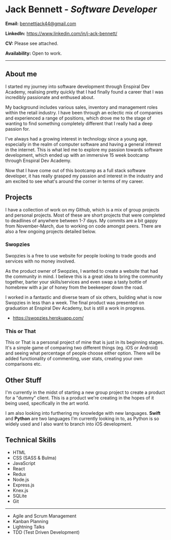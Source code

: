 # Jack Bennett - *Software Developer*

**Email:** bennettjack44@gmail.com

**LinkedIn:** https://www.linkedin.com/in/j-ack-bennett/

**CV:** Please see attached.

**Availability:** Open to work.

---

## About me

I started my journey into software development through Enspiral Dev Academy, realising pretty quickly that I had finally found a career that I was incredibly passionate and enthused about.

My background includes various sales, inventory and management roles within the retail industry. I have been through an eclectic mix of companies and experienced a range of positions, which drove me to the stage of wanting to find something completely different that I really had a deep passion for.

I've always had a growing interest in technology since a young age, especially in the realm of computer software and having a general interest in the internet.
This is what led me to explore my passion towards software development, which ended up with an immersive 15 week bootcamp through Enspiral Dev Academy.

Now that I have come out of this bootcamp as a full stack software developer, it has really grasped my passion and interest in the industry and am excited to see what's around the corner in terms of my career.

## Projects

I have a collection of work on my Github, which is a mix of group projects and personal projects. Most of these are short projects that were completed to deadlines of anywhere between 1-7 days. My commits are a bit gappy from November-March, due to working on code amongst peers. There are also a few ongoing projects detailed below.

### Swopzies

Swopzies is a free to use website for people looking to trade goods and services with no money involved.

As the product owner of Swopzies, I wanted to create a website that had the community in mind. I believe this is a great idea to bring the community together, barter your skills/services and even swap a tasty bottle of homebrew with a jar of honey from the beekeeper down the road.

I worked in a fantastic and diverse team of six others, building what is now Swopzies in less than a week. The final product was presented on graduation at Enspiral Dev Academy, but is still a work in progress.

* https://swopzies.herokuapp.com/

### This or That

This or That is a personal project of mine that is just in its beginning stages.
It's a simple game of comparing two different things (eg. iOS or Android) and seeing what percentage of people choose either option.
There will be added functionality of commenting, user stats, creating your own comparisons etc.

## Other Stuff

I'm currently in the midst of starting a new group project to create a product for a "dummy" client.
This is a product we're creating in the hopes of it being used, specifically in the art world.

I am also looking into furthering my knowledge with new languages. 
**Swift** and **Python** are two languages I'm currently looking in to, as Python is so widely used and I also want to branch into iOS development.

## Technical Skills

* HTML
* CSS (SASS & Bulma)
* JavaScript
* React
* Redux
* Node.js
* Express.js
* Knex.js
* SQLite
* Git

---

* Agile and Scrum Management
* Kanban Planning
* Lightning Talks
* TDD (Test Driven Development)
